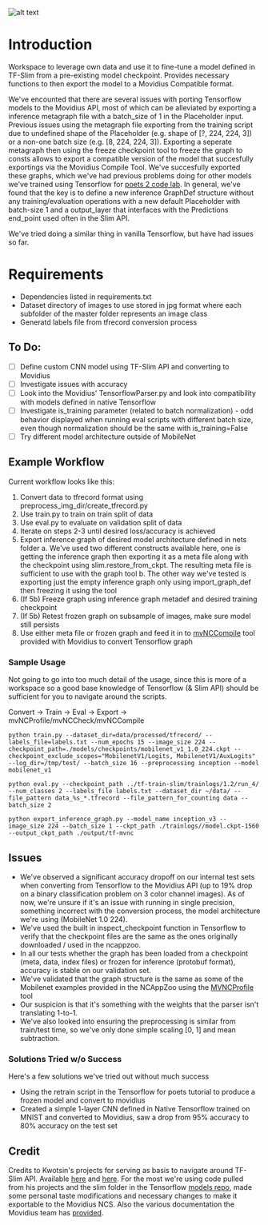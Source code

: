 ![alt text](https://www.sewp.nasa.gov/images/ch_logos/ch_54/ch_54.png "Technica")

# Introduction

Workspace to leverage own data and use it to fine-tune a model defined in TF-Slim from a pre-existing model checkpoint. Provides necessary functions to then export the model to a Movidius Compatible format.

We've encounted that there are several issues with porting Tensorflow models to the Movidius API, most of which can be alleviated by exporting a inference metagraph file with a batch_size of 1 in the Placeholder input. Previous issues using the metagraph file exporting from the training script due to undefined shape of the Placeholder (e.g. shape of [?, 224, 224, 3]) or a non-one batch size (e.g. [8, 224, 224, 3]). Exporting a seperate metagraph then using the freeze checkpoint tool to freeze the graph to consts allows to export a compatible version of the model that succesfully exportings via the Movidius Compile Tool. We've succesfully exported these graphs, which we've had previous problems doing for other models we've trained using Tensorflow for [poets 2 code lab](https://github.com/googlecodelabs/tensorflow-for-poets-2). In general, we've found that the key is to define a new inference GraphDef structure without any training/evaluation operations with a new default Placeholder with batch-size 1 and a output_layer that interfaces with the Predictions end_point used often in the Slim API.

We've tried doing a similar thing in vanilla Tensorflow, but have had issues so far.

# Requirements
+ Dependencies listed in requirements.txt
+ Dataset directory of images to use stored in jpg format where each subfolder of the master folder represents an image class
+ Generatd labels file from tfrecord conversion process

## To Do:
- [ ] Define custom CNN model using TF-Slim API and converting to Movidius
- [ ] Investigate issues with accuracy
- [ ] Look into the Movidius' TensorflowParser.py and look into compatibility with models defined in native Tensorflow
- [ ] Investigate is_training parameter (related to batch normalization) - odd behavior displayed when running eval scripts with different batch size, even though normalization should be the same with is_training=False
- [ ] Try different model architecture outside of MobileNet

## Example Workflow

Current workflow looks like this:
1. Convert data to tfrecord format using preprocess_img_dir/create_tfrecord.py
2. Use train.py to train on train split of data
3. Use eval.py to evaluate on validation split of data
4. Iterate on steps 2-3 until desired loss/accuracy is achieved
5. Export inference graph of desired model architecture defined in nets folder
	a. We've used two different constructs available here, one is getting the inference graph then exporting it as a meta file along with the checkpoint using slim.restore_from_ckpt. The resulting meta file is sufficient to use with the graph tool
	b. The other way we've tested is exporting just the empty inference graph only using import_graph_def then freezing it using the tool
6. (If 5b) Freeze graph using inference graph metadef and desired training checkpoint
7. (If 5b) Retest frozen graph on subsample of images, make sure model still persists
8. Use either meta file or frozen graph and feed it in to [mvNCCompile](https://github.com/movidius/ncsdk/blob/master/docs/tools/compile.md) tool provided with Movidius to convert Tensorflow graph

### Sample Usage
Not going to go into too much detail of the usage, since this is more of a workspace so a good base knowledge of Tensorflow (& Slim API) should be sufficient for you to navigate around the scripts.

Convert -> Train -> Eval -> Export -> mvNCProfile/mvNCCheck/mvNCCompile


```
python train.py --dataset_dir=data/processed/tfrecord/ --labels_file=labels.txt --num_epochs 15 --image_size 224 --checkpoint_path=./models/checkpoints/mobilenet_v1_1.0_224.ckpt --checkpoint_exclude_scopes="MobilenetV1/Logits, MobilenetV1/AuxLogits" --log_dir=/tmp/test/ --batch_size 16 --preprocessing inception --model mobilenet_v1
```
```
python eval.py --checkpoint_path ../tf-train-slim/trainlogs/1.2/run_4/ --num_classes 2 --labels_file labels.txt --dataset_dir ~/data/ --file_pattern data_%s_*.tfrecord --file_pattern_for_counting data --batch_size 2
```
```
python export_inference_graph.py --model_name inception_v3 --image_size 224 --batch_size 1 --ckpt_path ./trainlogs//model.ckpt-1560 --output_ckpt_path ./output/tf-mvnc
```

## Issues
+ We've observed a significant accuracy dropoff on our internal test sets when converting from Tensorflow to the Movidius API (up to 19% drop on a binary classification problem on 3 color channel images). As of now, we're unsure if it's an issue with running in single precision, something incorrect with the conversion process, the model architecture we're using (MobileNet 1.0 224).
+ We've used the built in inspect_checkpoint function in Tensorflow to verify that the checkpoint files are the same as the ones originally downloaded / used in the ncappzoo.
+ In all our tests whether the graph has been loaded from a checkpoint (meta, data, index files) or frozen for inference (protobuf format), accuracy is stable on our validation set.
+ We've validated that the graph structure is the same as some of the Mobilenet examples provided in the NCAppZoo using the [MVNCProfile](https://github.com/movidius/ncsdk/blob/master/docs/tools/profile.md) tool
+ Our suspicion is that it's something with the weights that the parser isn't translating 1-to-1.
+ We've also looked into ensuring the preprocessing is similar from train/test time, so we've only done simple scaling [0, 1] and mean subtraction.


### Solutions Tried w/o Success
Here's a few solutions we've tried out without much success
+ Using the retrain script in the Tensorflow for poets tutorial to produce a frozen model and convert to movidius
+ Created a simple 1-layer CNN defined in Native Tensorflow trained on MNIST and converted to Movidius, saw a drop from 95% accuracy to 80% accuracy on the test set


## Credit
Credits to Kwotsin's projects for serving as basis to navigate around TF-Slim API. Available [here](https://github.com/kwotsin/create_tfrecords) and [here](https://github.com/kwotsin/transfer_learning_tutorial). For the most we're using code pulled from his projects and the slim folder in the Tensorflow [models repo](https://github.com/tensorflow/models/), made some personal taste modifications and necessary changes to make it exportable to the Movidius NCS. Also the various documentation the Movidius team has [provided](https://github.com/movidius/ncsdk).
